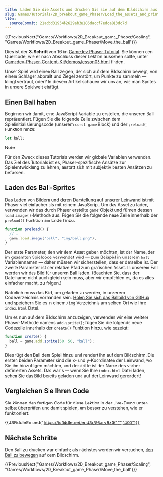 ```yaml
---
title: Laden Sie die Assets und drucken Sie sie auf dem Bildschirm aus
slug: Games/Tutorials/2D_breakout_game_Phaser/Load_the_assets_and_print_them_on_screen
l10n:
  sourceCommit: 21addd31954b2629ab3e186dacdf7edca813dc7d
---
```


{{PreviousNext("Games/Workflows/2D_Breakout_game_Phaser/Scaling", "Games/Workflows/2D_Breakout_game_Phaser/Move_the_ball")}}

Dies ist der **3. Schritt** von 16 im [Gamedev Phaser Tutorial](/de/docs/Games/Tutorials/2D_breakout_game_Phaser). Sie können den Quellcode, wie er nach Abschluss dieser Lektion aussehen sollte, unter [Gamedev-Phaser-Content-Kit/demos/lesson03.html](https://github.com/end3r/Gamedev-Phaser-Content-Kit/blob/gh-pages/demos/lesson03.html) finden.

Unser Spiel wird einen Ball zeigen, der sich auf dem Bildschirm bewegt, von einem Schläger abprallt und Ziegel zerstört, um Punkte zu sammeln — klingt vertraut, oder? In diesem Artikel schauen wir uns an, wie man Sprites in unsere Spielwelt einfügt.

## Einen Ball haben

Beginnen wir damit, eine JavaScript-Variable zu erstellen, die unseren Ball repräsentiert. Fügen Sie die folgende Zeile zwischen dem Spielinitialisierungscode (unserem `const game` Block) und der `preload()` Funktion hinzu:

```js
let ball;
```

> [!NOTE]
> Für den Zweck dieses Tutorials werden wir globale Variablen verwenden. Das Ziel des Tutorials ist es, Phaser-spezifische Ansätze zur Spielentwicklung zu lehren, anstatt sich mit subjektiv besten Ansätzen zu befassen.

## Laden des Ball-Sprites

Das Laden von Bildern und deren Darstellung auf unserer Leinwand ist mit Phaser viel einfacher als mit reinem JavaScript. Um das Asset zu laden, verwenden wir das durch Phaser erstellte `game`-Objekt und führen dessen `load.image()`-Methode aus. Fügen Sie die folgende neue Zeile innerhalb der `preload()` Funktion am Ende hinzu:

```js
function preload() {
  // …
  game.load.image("ball", "img/ball.png");
}
```

Der erste Parameter, den wir dem Asset geben möchten, ist der Name, der im gesamten Spielcode verwendet wird — zum Beispiel in unserem `ball` Variablennamen — daher müssen wir sicherstellen, dass er derselbe ist. Der zweite Parameter ist der relative Pfad zum grafischen Asset. In unserem Fall werden wir das Bild für unseren Ball laden. (Beachten Sie, dass der Dateiname nicht auch gleich sein muss, aber wir empfehlen es, da es alles einfacher macht, zu folgen.)

Natürlich muss das Bild, um geladen zu werden, in unserem Codeverzeichnis vorhanden sein. [Holen Sie sich das Ballbild von GitHub](https://github.com/end3r/Gamedev-Phaser-Content-Kit/blob/gh-pages/demos/img/ball.png) und speichern Sie es in einem `/img` Verzeichnis am selben Ort wie Ihre `index.html` Datei.

Um es nun auf dem Bildschirm anzuzeigen, verwenden wir eine weitere Phaser-Methode namens `add.sprite()`; fügen Sie die folgende neue Codezeile innerhalb der `create()` Funktion hinzu, wie gezeigt:

```js
function create() {
  ball = game.add.sprite(50, 50, "ball");
}
```

Dies fügt den Ball dem Spiel hinzu und rendert ihn auf dem Bildschirm. Die ersten beiden Parameter sind die x- und y-Koordinaten der Leinwand, wo Sie ihn hinzufügen möchten, und der dritte ist der Name des vorher definierten Assets. Das war's — wenn Sie Ihre `index.html` Datei laden, sehen Sie das Bild bereits geladen und auf der Leinwand gerendert!

## Vergleichen Sie Ihren Code

Sie können den fertigen Code für diese Lektion in der Live-Demo unten selbst überprüfen und damit spielen, um besser zu verstehen, wie er funktioniert:

{{JSFiddleEmbed("https://jsfiddle.net/end3r/98xrv9x5/","","400")}}

## Nächste Schritte

Den Ball zu drucken war einfach; als nächstes werden wir versuchen, [den Ball zu bewegen](/de/docs/Games/Tutorials/2D_breakout_game_Phaser/Move_the_ball) auf dem Bildschirm.

{{PreviousNext("Games/Workflows/2D_Breakout_game_Phaser/Scaling", "Games/Workflows/2D_Breakout_game_Phaser/Move_the_ball")}}
